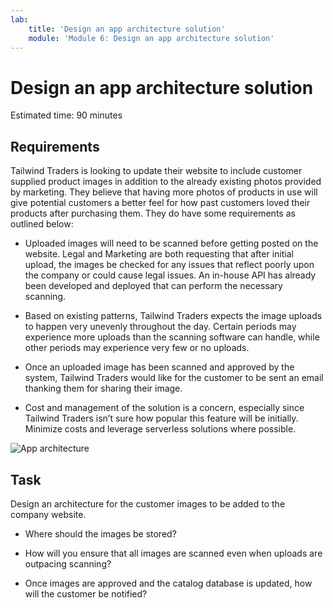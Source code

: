 ```yaml
---
lab:
    title: 'Design an app architecture solution'
    module: 'Module 6: Design an app architecture solution'
---
```

# Design an app architecture solution

Estimated time: 90 minutes

## Requirements

Tailwind Traders is looking to update their website to include customer supplied product images in addition to the already existing photos provided by marketing. They believe that having more photos of products in use will give potential customers a better feel for how past customers loved their products after purchasing them. They do have some requirements as outlined below:

* Uploaded images will need to be scanned before getting posted on the website. Legal and Marketing are both requesting that after initial upload, the images be checked for any issues that reflect poorly upon the company or could cause legal issues. An in-house API has already been developed and deployed that can perform the necessary scanning. 

* Based on existing patterns, Tailwind Traders expects the image uploads to happen very unevenly throughout the day. Certain periods may experience more uploads than the scanning software can handle, while other periods may experience very few or no uploads.

* Once an uploaded image has been scanned and approved by the system, Tailwind Traders would like for the customer to be sent an email thanking them for sharing their image.

* Cost and management of the solution is a concern, especially since Tailwind Traders isn’t sure how popular this feature will be initially. Minimize costs and leverage serverless solutions where possible.

 

![App architecture](https://github.com/MicrosoftLearning/AZ-305-DesigningMicrosoftAzureInfrastructureSolutions/blob/master/Instructions/Labs/media/App%20architecture.png?raw=true)

 

## Task

Design an architecture for the customer images to be added to the company website. 

* Where should the images be stored?

* How will you ensure that all images are scanned even when uploads are outpacing scanning?

* Once images are approved and the catalog database is updated, how will the customer be notified? 

 
